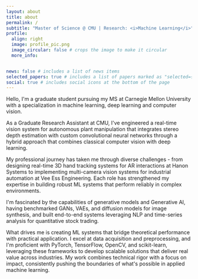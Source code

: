 ```yaml
---
layout: about
title: about
permalink: /
subtitle: "Master of Science @ CMU | Research: <i>Machine Learning</i>"
profile:
  align: right
  image: profile_pic.png
  image_circular: false # crops the image to make it circular
  more_info: 


news: false # includes a list of news items
selected_papers: true # includes a list of papers marked as "selected={true}"
social: true # includes social icons at the bottom of the page
---
```


<!-- Manually setting profile image size
<img src="profile_pic.png" alt="Profile Picture" width="250"> -->

Hello, I'm a graduate student pursuing my MS at Carnegie Mellon University with a specialization in machine learning, deep learning and computer vision.

As a Graduate Research Assistant at CMU, I've engineered a real-time vision system for autonomous plant manipulation that integrates stereo depth estimation with custom convolutional neural networks through a hybrid approach that combines classical computer vision with deep learning.

My professional journey has taken me through diverse challenges - from designing real-time 3D hand tracking systems for AR interactions at Hanon Systems to implementing multi-camera vision systems for industrial automation at Vee Ess Engineering. Each role has strengthened my expertise in building robust ML systems that perform reliably in complex environments.

I'm fascinated by the capabilities of generative models and Generative AI, having benchmarked GANs, VAEs, and diffusion models for image synthesis, and built end-to-end systems leveraging NLP and time-series analysis for quantitative stock trading.

What drives me is creating ML systems that bridge theoretical performance with practical application. I excel at data acquisition and preprocessing, and I'm proficient with PyTorch, TensorFlow, OpenCV, and scikit-learn, leveraging these frameworks to develop scalable solutions that deliver real value across industries. My work combines technical rigor with a focus on impact, consistently pushing the boundaries of what's possible in applied machine learning.